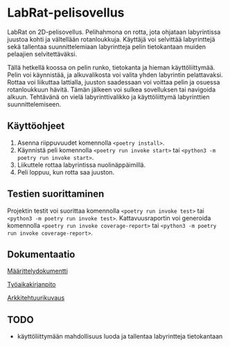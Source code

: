 # LabRat-pelisovellus

LabRat on 2D-pelisovellus. Pelihahmona on rotta, jota ohjataan labyrintissa juustoa kohti ja vältellään rotanloukkuja. Käyttäjä voi selvittää labyrinttejä sekä tallentaa suunnittelemiaan labyrintteja pelin tietokantaan muiden pelaajien selvitettäväksi.

Tällä hetkellä koossa on pelin runko, tietokanta ja hieman käyttöliittymää. Pelin voi käynnistää, ja alkuvalikosta voi valita yhden labyrintin pelattavaksi. Rottaa voi liikuttaa lattialla, juuston saadessaan voi voittaa pelin ja osuessa rotanloukkuun hävitä. Tämän jälkeen voi sulkea sovelluksen tai navigoida alkuun. Tehtävänä on vielä labyrinttivalikko ja käyttöliittymä labyrinttien suunnittelemiseen.

## Käyttöohjeet

1. Asenna riippuvuudet komennolla `<poetry install>`.
2. Käynnistä peli komennolla `<poetry run invoke start>` tai `<python3 -m poetry run invoke start>`.
3. Liikuttele rottaa labyrintissa nuolinäppäimillä.  
4. Peli loppuu, kun rotta saa juuston.

## Testien suorittaminen

Projektin testit voi suorittaa komennolla `<poetry run invoke test>` tai `<python3 -m poetry run invoke test>`. Kattavuusraportin voi generoida komennolla `<poetry run invoke coverage-report>` tai `<python3 -m poetry run invoke coverage-report>`.

## Dokumentaatio

[Määrittelydokumentti](https://github.com/saaruuna/ot-harjoitustyo/blob/master/dokumentaatio/vaatimusmaarittely.md)

[Työaikakirjanpito](https://github.com/saaruuna/ot-harjoitustyo/blob/master/dokumentaatio/tuntikirjanpito.md)

[Arkkitehtuurikuvaus](https://github.com/saaruuna/ot-harjoitustyo/blob/master/dokumentaatio/arkkitehtuuri.md)

## TODO

* käyttöliittymään mahdollisuus luoda ja tallentaa labyrintteja tietokantaan
